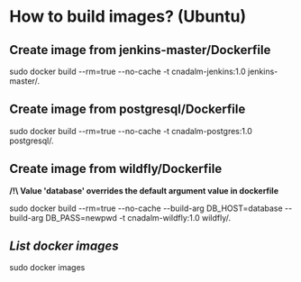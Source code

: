 # How to build images? (Ubuntu)

## Create image from jenkins-master/Dockerfile
sudo docker build --rm=true --no-cache -t cnadalm-jenkins:1.0 jenkins-master/.

## Create image from postgresql/Dockerfile
sudo docker build --rm=true --no-cache -t cnadalm-postgres:1.0 postgresql/.

## Create image from wildfly/Dockerfile
**/!\ Value 'database' overrides the default argument value in dockerfile**

sudo docker build --rm=true --no-cache --build-arg DB_HOST=database --build-arg DB_PASS=newpwd -t cnadalm-wildfly:1.0 wildfly/.

## *List docker images*
sudo docker images
